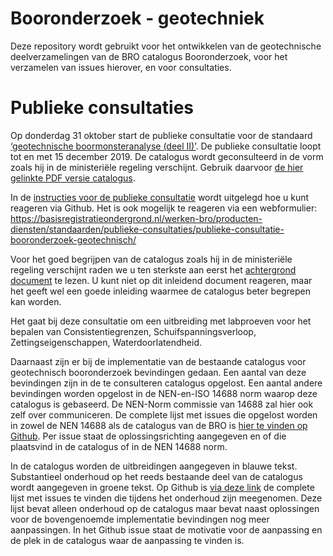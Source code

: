 # Booronderzoek - geotechniek
Deze repository wordt gebruikt voor het ontwikkelen van de geotechnische deelverzamelingen van de BRO catalogus Booronderzoek, voor het verzamelen van issues hierover, en voor consultaties. 


# Publieke consultaties
Op donderdag 31 oktober start de publieke consultatie voor de standaard [‘geotechnische boormonsteranalyse (deel II)’][1]. De publieke consultatie loopt tot en met 15 december 2019. De catalogus wordt geconsulteerd in de vorm zoals hij in de ministeriële regeling verschijnt. Gebruik daarvoor [de hier gelinkte PDF versie catalogus][1].

In de [instructies voor de publieke consultatie][2] wordt uitgelegd hoe u kunt reageren via Github.
Het is ook mogelijk te reageren via een webformulier: https://basisregistratieondergrond.nl/werken-bro/producten-diensten/standaarden/publieke-consultaties/publieke-consultatie-booronderzoek-geotechnisch/

Voor het goed begrijpen van de catalogus zoals hij in de ministeriële regeling verschijnt raden we u ten sterkste aan eerst het [achtergrond document][3] te lezen. U kunt niet op dit inleidend document reageren, maar het geeft wel een goede inleiding waarmee de catalogus beter begrepen kan worden.

Het gaat bij deze consultatie om een uitbreiding met labproeven voor het bepalen van Consistentiegrenzen, Schuifspanningsverloop, Zettingseigenschappen, Waterdoorlatendheid.

Daarnaast zijn er bij de implementatie van de bestaande catalogus voor geotechnisch booronderzoek bevindingen gedaan. Een aantal van deze bevindingen zijn in de te consulteren catalogus opgelost. Een aantal andere bevindingen worden opgelost in de NEN-en-ISO 14688 norm waarop deze catalogus is gebaseerd. De NEN-Norm commissie van 14688 zal hier ook zelf over communiceren. De complete lijst met issues die opgelost worden in zowel de NEN 14688 als de catalogus van de BRO is [hier te vinden op Github][4]. Per issue staat de oplossingsrichting aangegeven en of die plaatsvind in de catalogus of in de NEN 14688 norm.

In de catalogus worden de uitbreidingen aangegeven in blauwe tekst. Substantieel onderhoud op het reeds bestaande deel van de catalogus wordt aangegeven in groene tekst. Op Github is [via deze link][5] de complete lijst met issues te vinden die tijdens het onderhoud zijn meegenomen. Deze lijst bevat alleen onderhoud op de catalogus maar bevat naast oplossingen voor de bovengenoemde implementatie bevindingen nog meer aanpassingen. In het Github issue staat de motivatie voor de aanpassing en de plek in de catalogus waar de aanpassing te vinden is. 




[1]: https://github.com/BROprogramma/BHR-GT/raw/gh-pages/20191031%20Catalogus%20Booronderzoek%20-%20Geotechnische%20boormonsteranalyse%20en%20Geotechnische%20boormonsterbeschrijving.pdf
[2]: https://github.com/BROprogramma/BHR-GT/blob/gh-pages/consultatie-instructie.md
[3]: https://github.com/BROprogramma/BHR-GT/raw/gh-pages/Inleiding_catalogus_BHRGT_1.9%20okt2019.pdf
[4]: https://github.com/BROprogramma/BHR-GT/issues?utf8=%E2%9C%93&q=is%3Aissue+label%3A%22Bevinding+realisatie%22+label%3A%22tranche+2%22+
[5]: https://github.com/BROprogramma/BHR-GT/issues?q=is%3Aissue+label%3A%22tranche+2%22+label%3A%22opgelost+in+tranche+3+catalogus%22
